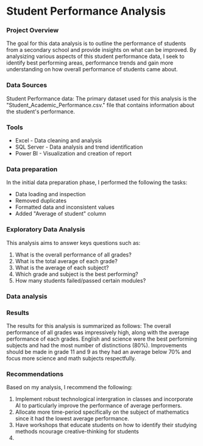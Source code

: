 # Student Performance Analysis

### Project Overview
The goal for this data analysis is to outline the performance of students from a secondary school and provide insights on what can be improved. By analysizing various aspects of this student performance data, I seek to identify best performing areas, performance trends and gain more understanding on how overall performance of students came about. 

### Data Sources
Student Performance data: The primary dataset used for this analysis is the "Student_Academic_Performance.csv." file that contains information about the student's performance.

### Tools
- Excel - Data cleaning and analysis
- SQL Server - Data analysis and trend identification
- Power BI - Visualization and creation of report

### Data preparation
In the initial data preparation phase, I performed the following the tasks:
- Data loading and inspection
- Removed duplicates
- Formatted data and inconsistent values
- Added "Average of student" column 

### Exploratory Data Analysis
This analysis aims to answer keys questions such as:
1. What is the overall performance of all grades?
2. What is the total average of each grade?
3. What is the average of each subject?
4. Which grade and subject is the best performing?
5. How many students failed/passed certain modules?

### Data analysis


### Results
The results for this analysis is summarized as follows:
The overall performance of all grades was impressively high, along with the average performance of each grades. English and science were the best performing subjects and had the most number of distinctions (80%). Improvements should be made in grade 11 and 9 as they had an average below 70% and focus more science and math subjects respectfully.

### Recommendations
Based on my analysis, I recommend the following:
1. Implement robust technological intergration in classes and incorporate AI to particularly improve the performance of average performers.
1. Allocate more time-period specifically on the subject of mathematics since it had the lowest average performance.
2. Have workshops that educate students on how to identify their studying methods ncourage creative-thinking for students 
3. 
